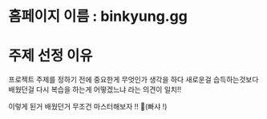 # 홈페이지 이름 : binkyung.gg


# 주제 선정 이유
프로젝트 주제를 정하기 전에 중요한게 무엇인가 생각을 하다 새로운걸 습득하는것보다 배웠던걸 다시 복습을 하는게 어떻겠느냐 라는 의견이 일치!!

이렇게 된거 배웠던거 무조건 마스터해보자 !! 👊(빠샤 !)
